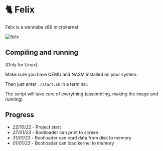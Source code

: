 # 🐈 Felix

Felix is a wannabe x86 microkernel 

![felix](https://user-images.githubusercontent.com/10211171/216172754-36cc3d1b-fad0-48da-9a58-0991be15c1b5.png)

## Compiling and running
(Only for Linux)

Make sure you have QEMU and NASM installed on your system.

Then just enter `./start.sh` in a terminal.

The script will take care of everything (assembling, making the image and running)

## Progress
- *22/10/22* - Project start
- *27/01/23* - Bootloader can print to screen
- *31/01/23* - Bootloader can read data from disk to memory
- *01/01/23* - Bootloader can load kernel to memory
